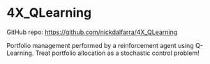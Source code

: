 # 4X_QLearning

GitHub repo: https://github.com/nickdalfarra/4X_QLearning

Portfolio management performed by a reinforcement agent using Q-Learning. Treat portfolio allocation as a stochastic control problem!
